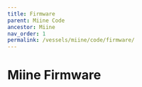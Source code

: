 ```yaml
---
title: Firmware
parent: Miine Code
ancestor: Miine
nav_order: 1
permalink: /vessels/miine/code/firmware/
---
```


# Miine Firmware
